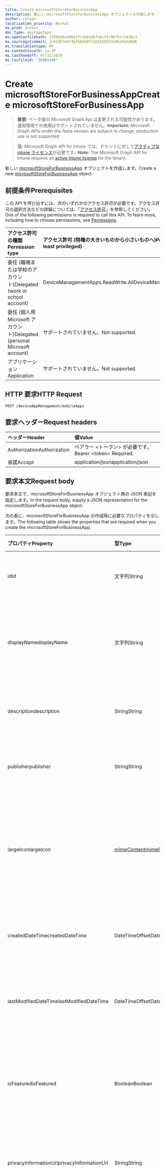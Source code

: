 ```yaml
---
title: Create microsoftStoreForBusinessApp
description: 新しい microsoftStoreForBusinessApp オブジェクトを作成します。
author: rolyon
localization_priority: Normal
ms.prod: Intune
doc_type: apiPageType
ms.openlocfilehash: 15592dbce6bb1fc2665dbfcbc5fc9075cc1420c3
ms.sourcegitcommit: 2c62457e57467b8d50f21b255b553106a9a5d8d6
ms.translationtype: MT
ms.contentlocale: ja-JP
ms.lasthandoff: 07/31/2019
ms.locfileid: "35961246"
---
```

# <a name="create-microsoftstoreforbusinessapp"></a><span data-ttu-id="e5ef1-103">Create microsoftStoreForBusinessApp</span><span class="sxs-lookup"><span data-stu-id="e5ef1-103">Create microsoftStoreForBusinessApp</span></span>

> <span data-ttu-id="e5ef1-104">**重要:** ベータ版の Microsoft Graph Api は変更される可能性があります。運用環境での使用はサポートされていません。</span><span class="sxs-lookup"><span data-stu-id="e5ef1-104">**Important:** Microsoft Graph APIs under the /beta version are subject to change; production use is not supported.</span></span>

> <span data-ttu-id="e5ef1-105">**注:** Microsoft Graph API for Intune では、テナントに対して[アクティブな intune ライセンス](https://go.microsoft.com/fwlink/?linkid=839381)が必要です。</span><span class="sxs-lookup"><span data-stu-id="e5ef1-105">**Note:** The Microsoft Graph API for Intune requires an [active Intune license](https://go.microsoft.com/fwlink/?linkid=839381) for the tenant.</span></span>

<span data-ttu-id="e5ef1-106">新しい [microsoftStoreForBusinessApp](../resources/intune-apps-microsoftstoreforbusinessapp.md) オブジェクトを作成します。</span><span class="sxs-lookup"><span data-stu-id="e5ef1-106">Create a new [microsoftStoreForBusinessApp](../resources/intune-apps-microsoftstoreforbusinessapp.md) object.</span></span>

## <a name="prerequisites"></a><span data-ttu-id="e5ef1-107">前提条件</span><span class="sxs-lookup"><span data-stu-id="e5ef1-107">Prerequisites</span></span>
<span data-ttu-id="e5ef1-p101">この API を呼び出すには、次のいずれかのアクセス許可が必要です。アクセス許可の選択方法などの詳細については、「[アクセス許可](/graph/permissions-reference)」を参照してください。</span><span class="sxs-lookup"><span data-stu-id="e5ef1-p101">One of the following permissions is required to call this API. To learn more, including how to choose permissions, see [Permissions](/graph/permissions-reference).</span></span>

|<span data-ttu-id="e5ef1-110">アクセス許可の種類</span><span class="sxs-lookup"><span data-stu-id="e5ef1-110">Permission type</span></span>|<span data-ttu-id="e5ef1-111">アクセス許可 (特権の大きいものから小さいものへ)</span><span class="sxs-lookup"><span data-stu-id="e5ef1-111">Permissions (from most to least privileged)</span></span>|
|:---|:---|
|<span data-ttu-id="e5ef1-112">委任 (職場または学校のアカウント)</span><span class="sxs-lookup"><span data-stu-id="e5ef1-112">Delegated (work or school account)</span></span>|<span data-ttu-id="e5ef1-113">DeviceManagementApps.ReadWrite.All</span><span class="sxs-lookup"><span data-stu-id="e5ef1-113">DeviceManagementApps.ReadWrite.All</span></span>|
|<span data-ttu-id="e5ef1-114">委任 (個人用 Microsoft アカウント)</span><span class="sxs-lookup"><span data-stu-id="e5ef1-114">Delegated (personal Microsoft account)</span></span>|<span data-ttu-id="e5ef1-115">サポートされていません。</span><span class="sxs-lookup"><span data-stu-id="e5ef1-115">Not supported.</span></span>|
|<span data-ttu-id="e5ef1-116">アプリケーション</span><span class="sxs-lookup"><span data-stu-id="e5ef1-116">Application</span></span>|<span data-ttu-id="e5ef1-117">サポートされていません。</span><span class="sxs-lookup"><span data-stu-id="e5ef1-117">Not supported.</span></span>|

## <a name="http-request"></a><span data-ttu-id="e5ef1-118">HTTP 要求</span><span class="sxs-lookup"><span data-stu-id="e5ef1-118">HTTP Request</span></span>
<!-- {
  "blockType": "ignored"
}
-->
``` http
POST /deviceAppManagement/mobileApps
```

## <a name="request-headers"></a><span data-ttu-id="e5ef1-119">要求ヘッダー</span><span class="sxs-lookup"><span data-stu-id="e5ef1-119">Request headers</span></span>
|<span data-ttu-id="e5ef1-120">ヘッダー</span><span class="sxs-lookup"><span data-stu-id="e5ef1-120">Header</span></span>|<span data-ttu-id="e5ef1-121">値</span><span class="sxs-lookup"><span data-stu-id="e5ef1-121">Value</span></span>|
|:---|:---|
|<span data-ttu-id="e5ef1-122">Authorization</span><span class="sxs-lookup"><span data-stu-id="e5ef1-122">Authorization</span></span>|<span data-ttu-id="e5ef1-123">ベアラー &lt;トークン&gt; が必要です。</span><span class="sxs-lookup"><span data-stu-id="e5ef1-123">Bearer &lt;token&gt; Required.</span></span>|
|<span data-ttu-id="e5ef1-124">承諾</span><span class="sxs-lookup"><span data-stu-id="e5ef1-124">Accept</span></span>|<span data-ttu-id="e5ef1-125">application/json</span><span class="sxs-lookup"><span data-stu-id="e5ef1-125">application/json</span></span>|

## <a name="request-body"></a><span data-ttu-id="e5ef1-126">要求本文</span><span class="sxs-lookup"><span data-stu-id="e5ef1-126">Request body</span></span>
<span data-ttu-id="e5ef1-127">要求本文で、microsoftStoreForBusinessApp オブジェクト用の JSON 表記を指定します。</span><span class="sxs-lookup"><span data-stu-id="e5ef1-127">In the request body, supply a JSON representation for the microsoftStoreForBusinessApp object.</span></span>

<span data-ttu-id="e5ef1-128">次の表に、microsoftStoreForBusinessApp の作成時に必要なプロパティを示します。</span><span class="sxs-lookup"><span data-stu-id="e5ef1-128">The following table shows the properties that are required when you create the microsoftStoreForBusinessApp.</span></span>

|<span data-ttu-id="e5ef1-129">プロパティ</span><span class="sxs-lookup"><span data-stu-id="e5ef1-129">Property</span></span>|<span data-ttu-id="e5ef1-130">型</span><span class="sxs-lookup"><span data-stu-id="e5ef1-130">Type</span></span>|<span data-ttu-id="e5ef1-131">説明</span><span class="sxs-lookup"><span data-stu-id="e5ef1-131">Description</span></span>|
|:---|:---|:---|
|<span data-ttu-id="e5ef1-132">id</span><span class="sxs-lookup"><span data-stu-id="e5ef1-132">id</span></span>|<span data-ttu-id="e5ef1-133">文字列</span><span class="sxs-lookup"><span data-stu-id="e5ef1-133">String</span></span>|<span data-ttu-id="e5ef1-134">エンティティのキー。</span><span class="sxs-lookup"><span data-stu-id="e5ef1-134">Key of the entity.</span></span> <span data-ttu-id="e5ef1-135">[mobileApp](../resources/intune-apps-mobileapp.md) から継承します</span><span class="sxs-lookup"><span data-stu-id="e5ef1-135">Inherited from [mobileApp](../resources/intune-apps-mobileapp.md)</span></span>|
|<span data-ttu-id="e5ef1-136">displayName</span><span class="sxs-lookup"><span data-stu-id="e5ef1-136">displayName</span></span>|<span data-ttu-id="e5ef1-137">文字列</span><span class="sxs-lookup"><span data-stu-id="e5ef1-137">String</span></span>|<span data-ttu-id="e5ef1-138">管理者が提供またはインポートしたアプリのタイトル。</span><span class="sxs-lookup"><span data-stu-id="e5ef1-138">The admin provided or imported title of the app.</span></span> <span data-ttu-id="e5ef1-139">[mobileApp](../resources/intune-apps-mobileapp.md) から継承します</span><span class="sxs-lookup"><span data-stu-id="e5ef1-139">Inherited from [mobileApp](../resources/intune-apps-mobileapp.md)</span></span>|
|<span data-ttu-id="e5ef1-140">description</span><span class="sxs-lookup"><span data-stu-id="e5ef1-140">description</span></span>|<span data-ttu-id="e5ef1-141">String</span><span class="sxs-lookup"><span data-stu-id="e5ef1-141">String</span></span>|<span data-ttu-id="e5ef1-142">アプリの説明。</span><span class="sxs-lookup"><span data-stu-id="e5ef1-142">The description of the app.</span></span> <span data-ttu-id="e5ef1-143">[mobileApp](../resources/intune-apps-mobileapp.md) から継承します</span><span class="sxs-lookup"><span data-stu-id="e5ef1-143">Inherited from [mobileApp](../resources/intune-apps-mobileapp.md)</span></span>|
|<span data-ttu-id="e5ef1-144">publisher</span><span class="sxs-lookup"><span data-stu-id="e5ef1-144">publisher</span></span>|<span data-ttu-id="e5ef1-145">String</span><span class="sxs-lookup"><span data-stu-id="e5ef1-145">String</span></span>|<span data-ttu-id="e5ef1-146">アプリの発行元。</span><span class="sxs-lookup"><span data-stu-id="e5ef1-146">The publisher of the app.</span></span> <span data-ttu-id="e5ef1-147">[mobileApp](../resources/intune-apps-mobileapp.md) から継承します</span><span class="sxs-lookup"><span data-stu-id="e5ef1-147">Inherited from [mobileApp](../resources/intune-apps-mobileapp.md)</span></span>|
|<span data-ttu-id="e5ef1-148">largeIcon</span><span class="sxs-lookup"><span data-stu-id="e5ef1-148">largeIcon</span></span>|[<span data-ttu-id="e5ef1-149">mimeContent</span><span class="sxs-lookup"><span data-stu-id="e5ef1-149">mimeContent</span></span>](../resources/intune-shared-mimecontent.md)|<span data-ttu-id="e5ef1-150">アプリの詳細に表示され、アイコンのアップロードに使用される大きいアイコン。</span><span class="sxs-lookup"><span data-stu-id="e5ef1-150">The large icon, to be displayed in the app details and used for upload of the icon.</span></span> <span data-ttu-id="e5ef1-151">[mobileApp](../resources/intune-apps-mobileapp.md) から継承します</span><span class="sxs-lookup"><span data-stu-id="e5ef1-151">Inherited from [mobileApp](../resources/intune-apps-mobileapp.md)</span></span>|
|<span data-ttu-id="e5ef1-152">createdDateTime</span><span class="sxs-lookup"><span data-stu-id="e5ef1-152">createdDateTime</span></span>|<span data-ttu-id="e5ef1-153">DateTimeOffset</span><span class="sxs-lookup"><span data-stu-id="e5ef1-153">DateTimeOffset</span></span>|<span data-ttu-id="e5ef1-154">アプリが作成された日時。</span><span class="sxs-lookup"><span data-stu-id="e5ef1-154">The date and time the app was created.</span></span> <span data-ttu-id="e5ef1-155">[mobileApp](../resources/intune-apps-mobileapp.md) から継承します</span><span class="sxs-lookup"><span data-stu-id="e5ef1-155">Inherited from [mobileApp](../resources/intune-apps-mobileapp.md)</span></span>|
|<span data-ttu-id="e5ef1-156">lastModifiedDateTime</span><span class="sxs-lookup"><span data-stu-id="e5ef1-156">lastModifiedDateTime</span></span>|<span data-ttu-id="e5ef1-157">DateTimeOffset</span><span class="sxs-lookup"><span data-stu-id="e5ef1-157">DateTimeOffset</span></span>|<span data-ttu-id="e5ef1-158">アプリが最後に変更された日時。</span><span class="sxs-lookup"><span data-stu-id="e5ef1-158">The date and time the app was last modified.</span></span> <span data-ttu-id="e5ef1-159">[mobileApp](../resources/intune-apps-mobileapp.md) から継承します</span><span class="sxs-lookup"><span data-stu-id="e5ef1-159">Inherited from [mobileApp](../resources/intune-apps-mobileapp.md)</span></span>|
|<span data-ttu-id="e5ef1-160">isFeatured</span><span class="sxs-lookup"><span data-stu-id="e5ef1-160">isFeatured</span></span>|<span data-ttu-id="e5ef1-161">Boolean</span><span class="sxs-lookup"><span data-stu-id="e5ef1-161">Boolean</span></span>|<span data-ttu-id="e5ef1-162">アプリが管理者のおすすめとしてマークされたかどうかを示す値。[mobileApp](../resources/intune-apps-mobileapp.md) から継承します</span><span class="sxs-lookup"><span data-stu-id="e5ef1-162">The value indicating whether the app is marked as featured by the admin. Inherited from [mobileApp](../resources/intune-apps-mobileapp.md)</span></span>|
|<span data-ttu-id="e5ef1-163">privacyInformationUrl</span><span class="sxs-lookup"><span data-stu-id="e5ef1-163">privacyInformationUrl</span></span>|<span data-ttu-id="e5ef1-164">String</span><span class="sxs-lookup"><span data-stu-id="e5ef1-164">String</span></span>|<span data-ttu-id="e5ef1-165">プライバシーに関する声明の URL。</span><span class="sxs-lookup"><span data-stu-id="e5ef1-165">The privacy statement Url.</span></span> <span data-ttu-id="e5ef1-166">[mobileApp](../resources/intune-apps-mobileapp.md) から継承します</span><span class="sxs-lookup"><span data-stu-id="e5ef1-166">Inherited from [mobileApp](../resources/intune-apps-mobileapp.md)</span></span>|
|<span data-ttu-id="e5ef1-167">informationUrl</span><span class="sxs-lookup"><span data-stu-id="e5ef1-167">informationUrl</span></span>|<span data-ttu-id="e5ef1-168">String</span><span class="sxs-lookup"><span data-stu-id="e5ef1-168">String</span></span>|<span data-ttu-id="e5ef1-169">詳細情報の URL。</span><span class="sxs-lookup"><span data-stu-id="e5ef1-169">The more information Url.</span></span> <span data-ttu-id="e5ef1-170">[mobileApp](../resources/intune-apps-mobileapp.md) から継承します</span><span class="sxs-lookup"><span data-stu-id="e5ef1-170">Inherited from [mobileApp](../resources/intune-apps-mobileapp.md)</span></span>|
|<span data-ttu-id="e5ef1-171">owner</span><span class="sxs-lookup"><span data-stu-id="e5ef1-171">owner</span></span>|<span data-ttu-id="e5ef1-172">String</span><span class="sxs-lookup"><span data-stu-id="e5ef1-172">String</span></span>|<span data-ttu-id="e5ef1-173">アプリの所有者。</span><span class="sxs-lookup"><span data-stu-id="e5ef1-173">The owner of the app.</span></span> <span data-ttu-id="e5ef1-174">[mobileApp](../resources/intune-apps-mobileapp.md) から継承します</span><span class="sxs-lookup"><span data-stu-id="e5ef1-174">Inherited from [mobileApp](../resources/intune-apps-mobileapp.md)</span></span>|
|<span data-ttu-id="e5ef1-175">developer</span><span class="sxs-lookup"><span data-stu-id="e5ef1-175">developer</span></span>|<span data-ttu-id="e5ef1-176">String</span><span class="sxs-lookup"><span data-stu-id="e5ef1-176">String</span></span>|<span data-ttu-id="e5ef1-177">アプリの開発者。</span><span class="sxs-lookup"><span data-stu-id="e5ef1-177">The developer of the app.</span></span> <span data-ttu-id="e5ef1-178">[mobileApp](../resources/intune-apps-mobileapp.md) から継承します</span><span class="sxs-lookup"><span data-stu-id="e5ef1-178">Inherited from [mobileApp](../resources/intune-apps-mobileapp.md)</span></span>|
|<span data-ttu-id="e5ef1-179">notes</span><span class="sxs-lookup"><span data-stu-id="e5ef1-179">notes</span></span>|<span data-ttu-id="e5ef1-180">String</span><span class="sxs-lookup"><span data-stu-id="e5ef1-180">String</span></span>|<span data-ttu-id="e5ef1-181">アプリ用のメモ。</span><span class="sxs-lookup"><span data-stu-id="e5ef1-181">Notes for the app.</span></span> <span data-ttu-id="e5ef1-182">[mobileApp](../resources/intune-apps-mobileapp.md) から継承します</span><span class="sxs-lookup"><span data-stu-id="e5ef1-182">Inherited from [mobileApp](../resources/intune-apps-mobileapp.md)</span></span>|
|<span data-ttu-id="e5ef1-183">uploadState</span><span class="sxs-lookup"><span data-stu-id="e5ef1-183">uploadState</span></span>|<span data-ttu-id="e5ef1-184">Int32</span><span class="sxs-lookup"><span data-stu-id="e5ef1-184">Int32</span></span>|<span data-ttu-id="e5ef1-185">アップロード状態。</span><span class="sxs-lookup"><span data-stu-id="e5ef1-185">The upload state.</span></span> <span data-ttu-id="e5ef1-186">[mobileApp](../resources/intune-apps-mobileapp.md) から継承します</span><span class="sxs-lookup"><span data-stu-id="e5ef1-186">Inherited from [mobileApp](../resources/intune-apps-mobileapp.md)</span></span>|
|<span data-ttu-id="e5ef1-187">publishingState</span><span class="sxs-lookup"><span data-stu-id="e5ef1-187">publishingState</span></span>|[<span data-ttu-id="e5ef1-188">mobileAppPublishingState</span><span class="sxs-lookup"><span data-stu-id="e5ef1-188">mobileAppPublishingState</span></span>](../resources/intune-apps-mobileapppublishingstate.md)|<span data-ttu-id="e5ef1-189">アプリの発行の状態。</span><span class="sxs-lookup"><span data-stu-id="e5ef1-189">The publishing state for the app.</span></span> <span data-ttu-id="e5ef1-190">アプリが発行されていない限り、アプリを割り当てることができません。</span><span class="sxs-lookup"><span data-stu-id="e5ef1-190">The app cannot be assigned unless the app is published.</span></span> <span data-ttu-id="e5ef1-191">[MobileApp](../resources/intune-apps-mobileapp.md)から継承されます。</span><span class="sxs-lookup"><span data-stu-id="e5ef1-191">Inherited from [mobileApp](../resources/intune-apps-mobileapp.md).</span></span> <span data-ttu-id="e5ef1-192">可能な値は、`notPublished`、`processing`、`published` です。</span><span class="sxs-lookup"><span data-stu-id="e5ef1-192">Possible values are: `notPublished`, `processing`, `published`.</span></span>|
|<span data-ttu-id="e5ef1-193">isAssigned</span><span class="sxs-lookup"><span data-stu-id="e5ef1-193">isAssigned</span></span>|<span data-ttu-id="e5ef1-194">Boolean</span><span class="sxs-lookup"><span data-stu-id="e5ef1-194">Boolean</span></span>|<span data-ttu-id="e5ef1-195">アプリが少なくとも1つのグループに割り当てられているかどうかを示す値。</span><span class="sxs-lookup"><span data-stu-id="e5ef1-195">The value indicating whether the app is assigned to at least one group.</span></span> <span data-ttu-id="e5ef1-196">[mobileApp](../resources/intune-apps-mobileapp.md) から継承します</span><span class="sxs-lookup"><span data-stu-id="e5ef1-196">Inherited from [mobileApp](../resources/intune-apps-mobileapp.md)</span></span>|
|<span data-ttu-id="e5ef1-197">roleScopeTagIds</span><span class="sxs-lookup"><span data-stu-id="e5ef1-197">roleScopeTagIds</span></span>|<span data-ttu-id="e5ef1-198">文字列コレクション</span><span class="sxs-lookup"><span data-stu-id="e5ef1-198">String collection</span></span>|<span data-ttu-id="e5ef1-199">このモバイルアプリの範囲タグ id のリスト。</span><span class="sxs-lookup"><span data-stu-id="e5ef1-199">List of scope tag ids for this mobile app.</span></span> <span data-ttu-id="e5ef1-200">[mobileApp](../resources/intune-apps-mobileapp.md) から継承します</span><span class="sxs-lookup"><span data-stu-id="e5ef1-200">Inherited from [mobileApp](../resources/intune-apps-mobileapp.md)</span></span>|
|<span data-ttu-id="e5ef1-201">dependentAppCount</span><span class="sxs-lookup"><span data-stu-id="e5ef1-201">dependentAppCount</span></span>|<span data-ttu-id="e5ef1-202">Int32</span><span class="sxs-lookup"><span data-stu-id="e5ef1-202">Int32</span></span>|<span data-ttu-id="e5ef1-203">子アプリが持つ依存関係の合計数。</span><span class="sxs-lookup"><span data-stu-id="e5ef1-203">The total number of dependencies the child app has.</span></span> <span data-ttu-id="e5ef1-204">[mobileApp](../resources/intune-apps-mobileapp.md) から継承します</span><span class="sxs-lookup"><span data-stu-id="e5ef1-204">Inherited from [mobileApp](../resources/intune-apps-mobileapp.md)</span></span>|
|<span data-ttu-id="e5ef1-205">usedLicenseCount</span><span class="sxs-lookup"><span data-stu-id="e5ef1-205">usedLicenseCount</span></span>|<span data-ttu-id="e5ef1-206">Int32</span><span class="sxs-lookup"><span data-stu-id="e5ef1-206">Int32</span></span>|<span data-ttu-id="e5ef1-207">使用中の、ビジネス向け Microsoft Store ライセンスの数。</span><span class="sxs-lookup"><span data-stu-id="e5ef1-207">The number of Microsoft Store for Business licenses in use.</span></span>|
|<span data-ttu-id="e5ef1-208">totalLicenseCount</span><span class="sxs-lookup"><span data-stu-id="e5ef1-208">totalLicenseCount</span></span>|<span data-ttu-id="e5ef1-209">Int32</span><span class="sxs-lookup"><span data-stu-id="e5ef1-209">Int32</span></span>|<span data-ttu-id="e5ef1-210">ビジネス向け Microsoft Store ライセンスの合計数。</span><span class="sxs-lookup"><span data-stu-id="e5ef1-210">The total number of Microsoft Store for Business licenses.</span></span>|
|<span data-ttu-id="e5ef1-211">productKey</span><span class="sxs-lookup"><span data-stu-id="e5ef1-211">productKey</span></span>|<span data-ttu-id="e5ef1-212">String</span><span class="sxs-lookup"><span data-stu-id="e5ef1-212">String</span></span>|<span data-ttu-id="e5ef1-213">アプリのプロダクト キー</span><span class="sxs-lookup"><span data-stu-id="e5ef1-213">The app product key</span></span>|
|<span data-ttu-id="e5ef1-214">licenseType</span><span class="sxs-lookup"><span data-stu-id="e5ef1-214">licenseType</span></span>|[<span data-ttu-id="e5ef1-215">Microsoft Storeforbusinesslicensetype</span><span class="sxs-lookup"><span data-stu-id="e5ef1-215">microsoftStoreForBusinessLicenseType</span></span>](../resources/intune-apps-microsoftstoreforbusinesslicensetype.md)|<span data-ttu-id="e5ef1-216">アプリライセンスの種類。</span><span class="sxs-lookup"><span data-stu-id="e5ef1-216">The app license type.</span></span> <span data-ttu-id="e5ef1-217">可能な値は、`offline`、`online` です。</span><span class="sxs-lookup"><span data-stu-id="e5ef1-217">Possible values are: `offline`, `online`.</span></span>|
|<span data-ttu-id="e5ef1-218">packageIdentityName</span><span class="sxs-lookup"><span data-stu-id="e5ef1-218">packageIdentityName</span></span>|<span data-ttu-id="e5ef1-219">String</span><span class="sxs-lookup"><span data-stu-id="e5ef1-219">String</span></span>|<span data-ttu-id="e5ef1-220">アプリ パッケージの識別子</span><span class="sxs-lookup"><span data-stu-id="e5ef1-220">The app package identifier</span></span>|
|<span data-ttu-id="e5ef1-221">licensingType</span><span class="sxs-lookup"><span data-stu-id="e5ef1-221">licensingType</span></span>|[<span data-ttu-id="e5ef1-222">vppLicensingType</span><span class="sxs-lookup"><span data-stu-id="e5ef1-222">vppLicensingType</span></span>](../resources/intune-apps-vpplicensingtype.md)|<span data-ttu-id="e5ef1-223">サポートされているライセンスの種類。</span><span class="sxs-lookup"><span data-stu-id="e5ef1-223">The supported License Type.</span></span>|



## <a name="response"></a><span data-ttu-id="e5ef1-224">応答</span><span class="sxs-lookup"><span data-stu-id="e5ef1-224">Response</span></span>
<span data-ttu-id="e5ef1-225">成功した場合、このメソッドは `201 Created` 応答コードと、応答本文で [microsoftStoreForBusinessApp](../resources/intune-apps-microsoftstoreforbusinessapp.md) オブジェクトを返します。</span><span class="sxs-lookup"><span data-stu-id="e5ef1-225">If successful, this method returns a `201 Created` response code and a [microsoftStoreForBusinessApp](../resources/intune-apps-microsoftstoreforbusinessapp.md) object in the response body.</span></span>

## <a name="example"></a><span data-ttu-id="e5ef1-226">例</span><span class="sxs-lookup"><span data-stu-id="e5ef1-226">Example</span></span>

### <a name="request"></a><span data-ttu-id="e5ef1-227">要求</span><span class="sxs-lookup"><span data-stu-id="e5ef1-227">Request</span></span>
<span data-ttu-id="e5ef1-228">以下は、要求の例です。</span><span class="sxs-lookup"><span data-stu-id="e5ef1-228">Here is an example of the request.</span></span>
``` http
POST https://graph.microsoft.com/beta/deviceAppManagement/mobileApps
Content-type: application/json
Content-length: 1132

{
  "@odata.type": "#microsoft.graph.microsoftStoreForBusinessApp",
  "displayName": "Display Name value",
  "description": "Description value",
  "publisher": "Publisher value",
  "largeIcon": {
    "@odata.type": "microsoft.graph.mimeContent",
    "type": "Type value",
    "value": "dmFsdWU="
  },
  "isFeatured": true,
  "privacyInformationUrl": "https://example.com/privacyInformationUrl/",
  "informationUrl": "https://example.com/informationUrl/",
  "owner": "Owner value",
  "developer": "Developer value",
  "notes": "Notes value",
  "uploadState": 11,
  "publishingState": "processing",
  "isAssigned": true,
  "roleScopeTagIds": [
    "Role Scope Tag Ids value"
  ],
  "dependentAppCount": 1,
  "usedLicenseCount": 0,
  "totalLicenseCount": 1,
  "productKey": "Product Key value",
  "licenseType": "online",
  "packageIdentityName": "Package Identity Name value",
  "licensingType": {
    "@odata.type": "microsoft.graph.vppLicensingType",
    "supportUserLicensing": true,
    "supportDeviceLicensing": true,
    "supportsUserLicensing": true,
    "supportsDeviceLicensing": true
  }
}
```

### <a name="response"></a><span data-ttu-id="e5ef1-229">応答</span><span class="sxs-lookup"><span data-stu-id="e5ef1-229">Response</span></span>
<span data-ttu-id="e5ef1-p120">以下は、応答の例です。注:簡潔にするために、ここに示す応答オブジェクトは切り詰められている場合があります。すべてのプロパティは実際の呼び出しから返されます。</span><span class="sxs-lookup"><span data-stu-id="e5ef1-p120">Here is an example of the response. Note: The response object shown here may be truncated for brevity. All of the properties will be returned from an actual call.</span></span>
``` http
HTTP/1.1 201 Created
Content-Type: application/json
Content-Length: 1304

{
  "@odata.type": "#microsoft.graph.microsoftStoreForBusinessApp",
  "id": "f33358bc-58bc-f333-bc58-33f3bc5833f3",
  "displayName": "Display Name value",
  "description": "Description value",
  "publisher": "Publisher value",
  "largeIcon": {
    "@odata.type": "microsoft.graph.mimeContent",
    "type": "Type value",
    "value": "dmFsdWU="
  },
  "createdDateTime": "2017-01-01T00:02:43.5775965-08:00",
  "lastModifiedDateTime": "2017-01-01T00:00:35.1329464-08:00",
  "isFeatured": true,
  "privacyInformationUrl": "https://example.com/privacyInformationUrl/",
  "informationUrl": "https://example.com/informationUrl/",
  "owner": "Owner value",
  "developer": "Developer value",
  "notes": "Notes value",
  "uploadState": 11,
  "publishingState": "processing",
  "isAssigned": true,
  "roleScopeTagIds": [
    "Role Scope Tag Ids value"
  ],
  "dependentAppCount": 1,
  "usedLicenseCount": 0,
  "totalLicenseCount": 1,
  "productKey": "Product Key value",
  "licenseType": "online",
  "packageIdentityName": "Package Identity Name value",
  "licensingType": {
    "@odata.type": "microsoft.graph.vppLicensingType",
    "supportUserLicensing": true,
    "supportDeviceLicensing": true,
    "supportsUserLicensing": true,
    "supportsDeviceLicensing": true
  }
}
```





